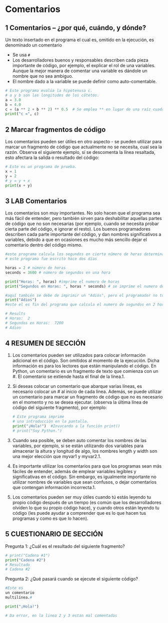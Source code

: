 # Comentarios

## 1 Comentarios – ¿por qué, cuándo, y dónde?

Un texto insertado en el programa el cual es, omitido en la ejecución, es denominado un comentario
- Se usa `#`
- Los desarrolladores buenos y responsables describen cada pieza importante de código, por ejemplo, el explicar el rol de una variables. Aunque la mejor manera de comentar una variable es dándole un nombre que no sea ambiguo.
- El nombre dado a la variable se puede definir como auto-comentable.

```python
# Este programa evalúa la hipotenusa c.
# a y b son las longitudes de los cátetos.
a = 3.0
b = 4.0
c = (a ** 2 + b ** 2) ** 0.5  # Se emplea ** en lugar de una raíz cuadrada.
print("c =", c)
```

## 2 Marcar fragmentos de código

Los comentarios pueden ser útiles en otro aspecto - se pueden utilizar para marcar un fragmento de código que actualmente no se necesita, cual sea la razón. Observa el siguiente ejemplo, sí se descomenta la línea resaltada, esto afectara la salida o resultado del código:

```python
# Este es un programa de prueba.
x = 1
y = 2
# y = y + x
print(x + y)
```

## 3 LAB Comentarios

Los comentarios son muy importantes. No solo hacen que el programa sea más fácil de entender, pero también sirven para deshabilitar aquellas partes de código que no son necesarias (por ejemplo, cuando se necesita probar cierta parte del código, e ignorar el resto). Los buenos programadores describen cada parte importante del código, y dan nombres significativos a variables, debido a que en ocasiones es mucho más sencillo dejar el comentario dentro del código mismo.

```python
#este programa calcula los segundos en cierto número de horas determinadas
# este programa fue escrito hace dos días

horas = 2 # número de horas
seconds = 3600 # número de segundos en una hora

print("Horas: ", horas) #imprime el numero de horas
print("Segundos en Horas: ", horas * seconds) # se imprime el numero de segundos en determinado numero de horas

#aquí también se debe de imprimir un "Adiós", pero el programador no tuvo tiempo de escribirlo
print("Adios")
#este el es fin del programa que calcula el numero de segundos en 2 horas

# Results
# Horas:  2
# Segundos en Horas:  7200
# Adios
```

## 4 RESUMEN DE SECCIÓN


1. Los comentarios pueden ser utilizados para colocar información adicional en el código. Son omitidos al momento de la ejecución. Dicha información es para los lectores que están manipulando el código. En Python, un comentario es un fragmento de texto que comienza con un #. El comentario se extiende hasta el final de la línea.1. 
2. Si deseas colocar un comentario que abarque varias líneas, es necesario colocar un # al inicio de cada línea. Además, se puede utilizar un comentario para marcar un fragmento de código que no es necesario en el momento y no se desea ejecutar. (observa la última línea de código del siguiente fragmento), por ejemplo:

    ```python
    # Este programa imprime
    # una introducción en la pantalla.
    print("¡Hola!")  #Invocando a la función print()
    # print("Soy Python.")
    ```
3. Cuando sea posible, se deben auto comentar los nombres de las variables, por ejemplo, si se están utilizando dos variables para almacenar la altura y longitud de algo, los nombres length y width son una mejor elección que myvar1 y myvar2.1. 
4. Es importante utilizar los comentarios para que los programas sean más fáciles de entender, además de emplear variables legibles y significativas en el código. Sin embargo, es igualmente importante no utilizar nombres de variables que sean confusos, o dejar comentarios que contengan información incorrecta.1. 
5. Los comentarios pueden ser muy útiles cuando tú estás leyendo tu propio código después de un tiempo (es común que los desarrolladores olviden lo que su propio código hace), y cuando otros están leyendo tu código (les puede ayudar a comprender que es lo que hacen tus programas y como es que lo hacen).



## 5 CUESTIONARIO DE SECCIÓN

Pregunta 1: ¿Cuál es el resultado del siguiente fragmento?

```python
# print("Cadena #1")
print("Cadena #2")
# Resultado
# Cadena #2
```

Pregunta 2: ¿Qué pasará cuando se ejecute el siguiente código?

```python
#Este es
un comentario
multilínea.#

print("¡Hola!")

# Da error, en la linea 2 y 3 estan mal comentadas
```